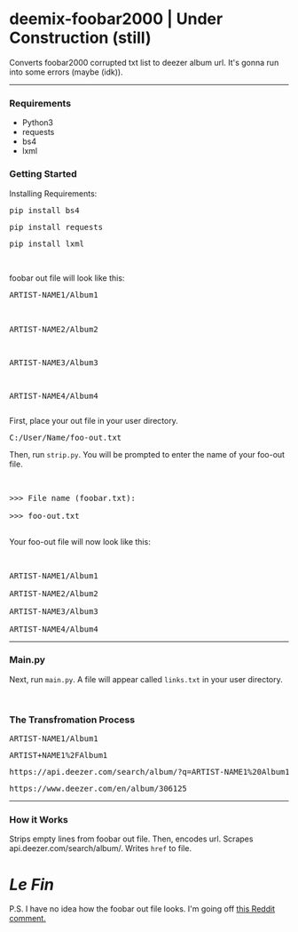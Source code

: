 # deemix-foobar2000 | Under Construction (still)
Converts foobar2000 corrupted txt list to deezer album url. It's gonna run into some errors (maybe (idk)).
<hr>

<h3>Requirements</h3>
<ul>
  <li>Python3</li>
  <li>requests</li>
  <li>bs4</li>
  <li>lxml</li>
 </ul>
<h3>Getting Started</h3>
<p>Installing Requirements:</p>
<pre>pip install bs4</pre>
<pre>pip install requests</pre>
<pre>pip install lxml</pre><br>
<p>foobar out file will look like this:</p>
<pre>
ARTIST-NAME1/Album1<br>

ARTIST-NAME2/Album2<br>

ARTIST-NAME3/Album3<br>

ARTIST-NAME4/Album4
</pre>
<p>First, place your out file in your user directory.</p>
<pre>C:/User/Name/foo-out.txt</pre>
<p>Then, run <code>strip.py</code>. You will be prompted to enter the name of your foo-out file.</p><br>
<pre>
>>> File name (foobar.txt):<br>
>>> foo-out.txt<br>
</pre>
<p>Your foo-out file will now look like this:</p><br>
<pre>
ARTIST-NAME1/Album1<br>
ARTIST-NAME2/Album2<br>
ARTIST-NAME3/Album3<br>
ARTIST-NAME4/Album4
</pre>
<hr>
<h3>Main.py</h3>
<p>Next, run <code>main.py</code>. A file will appear called <code>links.txt</code> in your user directory.</p><br>
<h3>The Transfromation Process</h3>
<pre>ARTIST-NAME1/Album1</pre>
<pre>ARTIST+NAME1%2FAlbum1</pre>
<pre>https://api.deezer.com/search/album/?q=ARTIST-NAME1%20Album1&index=0&limit=2&output=xml</pre>
<pre>https://www.deezer.com/en/album/306125</pre>
<hr>
<h3>How it Works</h3>
<p>Strips empty lines from foobar out file. Then, encodes url. Scrapes api.deezer.com/search/album/. Writes <code>href</code> to file.</p>
<h1><b><i>Le Fin</i></b></h1>
<p>P.S. I have no idea how the foobar out file looks. I'm going off <a href="https://www.reddit.com/r/deemix/comments/nsvghm/how_replace_this_text_artistnamealbum_by_the/">this Reddit comment.
